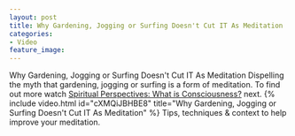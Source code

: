 ```yaml
---
layout: post
title: Why Gardening, Jogging or Surfing Doesn't Cut IT As Meditation
categories:
- Video
feature_image: 
---
```


Why Gardening, Jogging or Surfing Doesn't Cut IT As Meditation
Dispelling the myth that gardening, jogging or surfing is a form of meditation. To find out more watch [Spiritual Perspectives: What is Consciousness?](https://petertwigg.com/context/2022/08/07/spiritual-perspectives-what-is-consciousness/) next.
{% include video.html id="cXMQiJBHBE8" title="Why Gardening, Jogging or Surfing Doesn't Cut IT As Meditation" %}
Tips, techniques & context to help improve your meditation.

